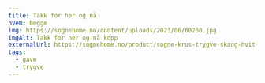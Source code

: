 ```yaml
---
title: Takk for her og nå
hvem: Begge
img: https://sognehome.no/content/uploads/2023/06/60260.jpg
imgAlt: Takk for her og nå kopp
externalUrl: https://sognehome.no/product/sogne-krus-trygve-skaug-hvit-takk-for-her-og-na/
tags:
  - gave
  - trygve
---
```

